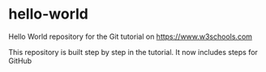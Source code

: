# hello-world
Hello World repository for the Git tutorial on https://www.w3schools.com

This repository is built step by step in the tutorial.
It now includes steps for GitHub
